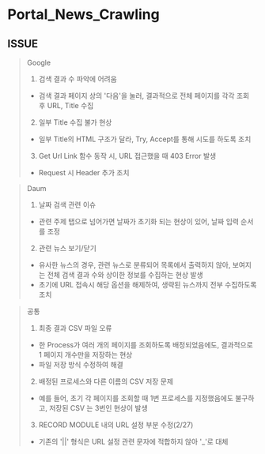 # Portal_News_Crawling  

ISSUE
-----

> Google
> 1. 검색 결과 수 파악에 어려움  
>   * 검색 결과 페이지 상의 '다음'을  눌러, 결과적으로 전체 페이지를 각각 조회 후 URL, Title 수집
> 2. 일부 Title 수집 불가 현상
>   * 일부 Title의 HTML 구조가 달라, Try, Accept를 통해 시도를 하도록 조치
> 3. Get Url Link 함수 동작 시, URL 접근했을 때 403 Error 발생
>   * Request 시 Header 추가 조치

> Daum
> 1. 날짜 검색 관련 이슈  
>   * 관련 주제 탭으로 넘어가면 날짜가 초기화 되는 현상이 있어, 날짜 입력 순서를 조정
> 2. 관련 뉴스 보기/닫기
>   * 유사한 뉴스의 경우, 관련 뉴스로 분류되어 목록에서 출력하지 않아, 보여지는 전체 검색 결과 수와 상이한 정보를 수집하는 현상 발생  
>   * 초기에 URL 접속시 해당 옵션을 해제하여, 생략된 뉴스까지 전부 수집하도록 조치

> 공통
> 1. 최종 결과 CSV 파일 오류  
>   * 한 Process가 여러 개의 페이지를 조회하도록 배정되었음에도, 결과적으로 1 페이지 개수만을 저장하는 현상
>   * 파일 저장 방식 수정하여 해결
> 2. 배정된 프로세스와 다른 이름의 CSV 저장 문제
>   * 예를 들어, 초기 각 페이지를 조회할 때 1번 프로세스를 지정했음에도 불구하고, 저장된 CSV 는 3번인 현상이 발생  
> 3. RECORD MODULE 내의 URL 설정 부분 수정(2/27)  
>   * 기존의 '||' 형식은 URL 설정 관련 문자에 적합하지 않아 '_'로 대체
